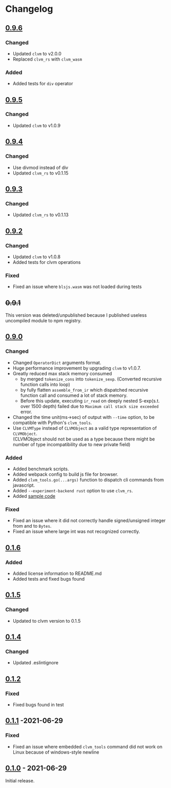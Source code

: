 # Changelog

## [0.9.6]
### Changed
- Updated `clvm` to v2.0.0
- Replaced `clvm_rs` with `clvm_wasm`
### Added
- Added tests for `div` operator

## [0.9.5]
### Changed
- Updated `clvm` to v1.0.9

## [0.9.4]
### Changed
- Use divmod instead of div
- Updated `clvm_rs` to v0.1.15

## [0.9.3]
### Changed
- Updated `clvm_rs` to v0.1.13

## [0.9.2]
### Changed
- Updated `clvm` to v1.0.8
- Added tests for clvm operations
### Fixed
- Fixed an issue where `blsjs.wasm` was not loaded during tests

## ~~0.9.1~~
This version was deleted/unpublished because I published useless uncompiled module to npm registry.

## [0.9.0]
### Changed
- Changed `OperatorDict` arguments format.
- Huge performance improvement by upgrading `clvm` to v1.0.7.
- Greatly reduced max stack memory consumed
  - by merged `tokenize_cons` into `tokenize_sexp`. (Converted recursive function calls into loop)
  - by fully flatten `assemble_from_ir` which dispatched recursive function call and consumed a lot of stack memory.
  - Before this update, executing `ir_read` on deeply nested S-exp(s.t. over 1500 depth) failed due to `Maximum call stack size exceeded` error.
- Changed the time unit(ms->sec) of output with `--time` option, to be compatible with Python's `clvm_tools`.
- Use `CLVMType` instead of `CLVMObject` as a valid type representation of `CLVMObject`.  
  (CLVMObject should not be used as a type because there might be number of type incompatibility due to new private field)
### Added
- Added benchmark scripts.
- Added webpack config to build js file for browser.
- Added `clvm_tools.go(...args)` function to dispatch cli commands from javascript.
- Added `--experiment-backend rust` option to use `clvm_rs`.
- Added [sample code](./.example)
### Fixed
- Fixed an issue where it did not correctly handle signed/unsigned integer from and to `Bytes`.
- Fixed an issue where large int was not recognized correctly.

## [0.1.6]
### Added
- Added license information to README.md
- Added tests and fixed bugs found

## [0.1.5]
### Changed
- Updated to clvm version to 0.1.5

## [0.1.4]
### Changed
- Updated .eslintignore

## [0.1.2]
### Fixed
- Fixed bugs found in test

## [0.1.1] -2021-06-29
### Fixed
- Fixed an issue where embedded `clvm_tools` command did not work on Linux because of windows-style newline

## [0.1.0] - 2021-06-29
Initial release.

[0.9.6]: https://github.com/Chia-Mine/clvm_tools-js/compare/v0.9.5...v0.9.6
[0.9.5]: https://github.com/Chia-Mine/clvm_tools-js/compare/v0.9.4...v0.9.5
[0.9.4]: https://github.com/Chia-Mine/clvm_tools-js/compare/v0.9.3...v0.9.4
[0.9.3]: https://github.com/Chia-Mine/clvm_tools-js/compare/v0.9.2...v0.9.3
[0.9.2]: https://github.com/Chia-Mine/clvm_tools-js/compare/v0.9.0...v0.9.2
[0.9.0]: https://github.com/Chia-Mine/clvm_tools-js/compare/v0.1.6...v0.9.0
[0.1.6]: https://github.com/Chia-Mine/clvm_tools-js/compare/v0.1.5...v0.1.6
[0.1.5]: https://github.com/Chia-Mine/clvm_tools-js/compare/v0.1.4...v0.1.5
[0.1.4]: https://github.com/Chia-Mine/clvm_tools-js/compare/v0.1.2...v0.1.4
[0.1.2]: https://github.com/Chia-Mine/clvm_tools-js/compare/v0.1.0...v0.1.2
[0.1.1]: https://github.com/Chia-Mine/clvm_tools-js/compare/v0.1.0...v0.1.1
[0.1.0]: https://github.com/Chia-Mine/clvm_tools-js/releases/tag/v0.1.0
